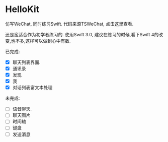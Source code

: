 # HelloKit

仿写WeChat, 同时练习Swift. 代码来源TSWeChat, 点击[这里](git@github.com:hilen/TSWeChat.git)查看.

还是蛮适合作为初学者练习的. 使用Swift 3.0, 建议在练习的时候,看下Swift 4的改变,也不多,这样可以做到心中有数.

已完成:

- [x] 聊天列表界面.
- [x] 通讯录
- [x] 发现
- [x] 我
- [x] 对话列表富文本处理

未完成:

- [ ] 语音聊天.
- [ ] 聊天图片
- [ ] 时间轴
- [ ] 键盘
- [ ] 发送消息